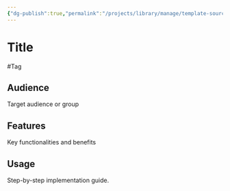 ```yaml
---
{"dg-publish":true,"permalink":"/projects/library/manage/template-source/","dgPassFrontmatter":true,"noteIcon":"0","created":"2024-03-03T00:52:58.412+09:00","updated":"2024-03-14T14:23:52.302+09:00"}
---
```


# Title
#Tag


## Audience
Target audience or group
## Features
Key functionalities and benefits
## Usage
Step-by-step implementation guide.
